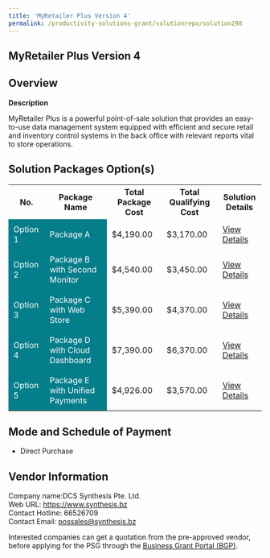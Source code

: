 ```yaml
---
title: 'MyRetailer Plus Version 4'
permalink: /productivity-solutions-grant/solutionrepo/solution298
---
```


## MyRetailer Plus Version 4

## Overview

**Description**

MyRetailer Plus is a powerful point-of-sale solution that provides an easy-to-use data management system equipped with efficient and secure retail and inventory control systems in the back office with relevant reports vital to store operations.

## Solution Packages Option(s)

<table>
<tr>
<th><b>No.</b></th>
<th><b>Package Name</b></th>
<th><b>Total Package Cost</b></th>
<th><b>Total Qualifying Cost</b></th>
<th><b>Solution Details</b></th>
</tr>
<tr>
<td style='padding: 10px; background-color: #037E8A; color: #FFFFFF;'>Option 1</td>
<td style='padding: 10px; background-color: #037E8A; color: #FFFFFF;'>Package A</td>
<td style='padding: 10px;'>$4,190.00</td>
<td style='padding: 10px;'>$3,170.00</td>
<td style='padding: 10px;'><a href='/images/psg/DCS_Synthesis_MyRetailer_Plus_Desensitised_Part1.pdf' target='_blank'>View Details</a></td>
</tr>
<tr>
<td style='padding: 10px; background-color: #037E8A; color: #FFFFFF;'>Option 2</td>
<td style='padding: 10px; background-color: #037E8A; color: #FFFFFF;'>Package B with Second Monitor</td>
<td style='padding: 10px;'>$4,540.00</td>
<td style='padding: 10px;'>$3,450.00</td>
<td style='padding: 10px;'><a href='/images/psg/DCS_Synthesis_MyRetailer_Plus_Desensitised_Part2.pdf' target='_blank'>View Details</a></td>
</tr>
<tr>
<td style='padding: 10px; background-color: #037E8A; color: #FFFFFF;'>Option 3</td>
<td style='padding: 10px; background-color: #037E8A; color: #FFFFFF;'>Package C with Web Store</td>
<td style='padding: 10px;'>$5,390.00</td>
<td style='padding: 10px;'>$4,370.00</td>
<td style='padding: 10px;'><a href='/images/psg/DCS_Synthesis_MyRetailer_Plus_Desensitised_Part3.pdf' target='_blank'>View Details</a></td>
</tr>
<tr>
<td style='padding: 10px; background-color: #037E8A; color: #FFFFFF;'>Option 4</td>
<td style='padding: 10px; background-color: #037E8A; color: #FFFFFF;'>Package D with Cloud Dashboard</td>
<td style='padding: 10px;'>$7,390.00</td>
<td style='padding: 10px;'>$6,370.00</td>
<td style='padding: 10px;'><a href='/images/psg/DCS_Synthesis_MyRetailer_Plus_Desensitised_Part4.pdf' target='_blank'>View Details</a></td>
</tr>
<tr>
<td style='padding: 10px; background-color: #037E8A; color: #FFFFFF;'>Option 5</td>
<td style='padding: 10px; background-color: #037E8A; color: #FFFFFF;'>Package E with Unified Payments</td>
<td style='padding: 10px;'>$4,926.00</td>
<td style='padding: 10px;'>$3,570.00</td>
<td style='padding: 10px;'><a href='/images/psg/DCS_Synthesis_MyRetailer_Plus_Desensitised_Part5.pdf' target='_blank'>View Details</a></td>
</tr>
</table>

## Mode and Schedule of Payment

 - Direct Purchase

## Vendor Information

 Company name:DCS Synthesis Pte. Ltd.<br>Web URL: https://www.synthesis.bz <br>Contact Hotline: 66526709 <br>Contact Email: possales@synthesis.bz 

Interested companies can get a quotation from the pre-approved vendor, before applying for the PSG through the <a href='https://www.businessgrants.gov.sg/' target='_blank' rel='noopener'>Business Grant Portal (BGP)</a>.

<script src="/jquery/resize-tables.js"></script>
